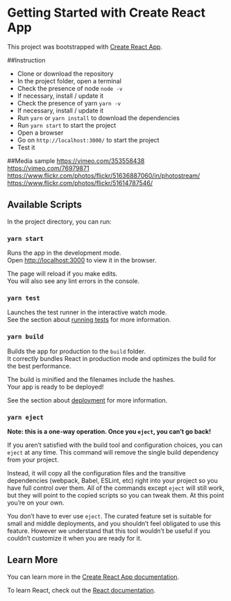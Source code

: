 # Getting Started with Create React App

This project was bootstrapped with [Create React App](https://github.com/facebook/create-react-app).

##Instruction
- Clone or download the repository
- In the project folder, open a terminal
- Check the presence of node `node -v`
- If necessary, install / update it
- Check the presence of yarn `yarn -v`
- If necessary, install / update it
- Run `yarn` or `yarn install` to download the dependencies
- Run `yarn start` to start the project
- Open a browser
- Go on `http://localhost:3000/` to start the project
- Test it

##Media sample
https://vimeo.com/353558438
https://vimeo.com/76979871
https://www.flickr.com/photos/flickr/51636887060/in/photostream/
https://www.flickr.com/photos/flickr/51614787546/

## Available Scripts

In the project directory, you can run:

### `yarn start`

Runs the app in the development mode.\
Open [http://localhost:3000](http://localhost:3000) to view it in the browser.

The page will reload if you make edits.\
You will also see any lint errors in the console.

### `yarn test`

Launches the test runner in the interactive watch mode.\
See the section about [running tests](https://facebook.github.io/create-react-app/docs/running-tests) for more information.

### `yarn build`

Builds the app for production to the `build` folder.\
It correctly bundles React in production mode and optimizes the build for the best performance.

The build is minified and the filenames include the hashes.\
Your app is ready to be deployed!

See the section about [deployment](https://facebook.github.io/create-react-app/docs/deployment) for more information.

### `yarn eject`

**Note: this is a one-way operation. Once you `eject`, you can’t go back!**

If you aren’t satisfied with the build tool and configuration choices, you can `eject` at any time. This command will remove the single build dependency from your project.

Instead, it will copy all the configuration files and the transitive dependencies (webpack, Babel, ESLint, etc) right into your project so you have full control over them. All of the commands except `eject` will still work, but they will point to the copied scripts so you can tweak them. At this point you’re on your own.

You don’t have to ever use `eject`. The curated feature set is suitable for small and middle deployments, and you shouldn’t feel obligated to use this feature. However we understand that this tool wouldn’t be useful if you couldn’t customize it when you are ready for it.

## Learn More

You can learn more in the [Create React App documentation](https://facebook.github.io/create-react-app/docs/getting-started).

To learn React, check out the [React documentation](https://reactjs.org/).
